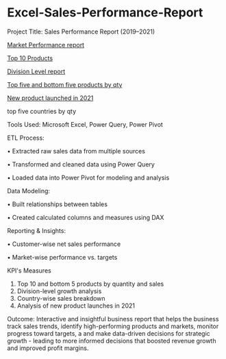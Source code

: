 # Excel-Sales-Performance-Report

Project Title: Sales Performance Report (2019–2021)

<a href = "https://github.com/Piyush-tikiya/Excel-Sales-Performance-Report/blob/main/market%20performance%20vs%20target.pdf"> Market Performance report </a>

<a href = "https://github.com/Piyush-tikiya/Excel-Sales-Performance-Report/blob/main/Top%2010%20products.pdf">Top 10 Products </a>

<a href = "https://github.com/Piyush-tikiya/Excel-Sales-Performance-Report/blob/main/division%20level%20report.pdf"> Division Level report </a>

<a href = "https://github.com/Piyush-tikiya/Excel-Sales-Performance-Report/blob/main/top%20%20and%20least%205%20products.pdf"> Top five and bottom five products by qty </a>

<a href = "https://github.com/Piyush-tikiya/Excel-Sales-Performance-Report/blob/main/New%20products%20launched%202021.pdf"> New product launched in 2021 </a>

<a hraf = "https://github.com/Piyush-tikiya/Excel-Sales-Performance-Report/blob/main/top%205%20countries.pdf">top five countries by qty </a>

Tools Used: Microsoft Excel, Power Query, Power Pivot

ETL Process:

•	Extracted raw sales data from multiple sources

•	Transformed and cleaned data using Power Query

•	Loaded data into Power Pivot for modeling and analysis

Data Modeling:

•	Built relationships between tables

•	Created calculated columns and measures using DAX

Reporting & Insights:

•	Customer-wise net sales performance

•	Market-wise performance vs. targets

 KPI's Measures
1.	Top 10 and bottom 5 products by quantity and sales 
2.	Division-level growth analysis
3.	Country-wise sales breakdown
4.	Analysis of new product launches in 2021

Outcome: Interactive and insightful business report that helps the business track sales trends, identify high-performing products and markets, monitor progress toward targets, a and make data-driven decisions for strategic growth - leading to more informed decisions that boosted revenue growth and improved profit margins.
